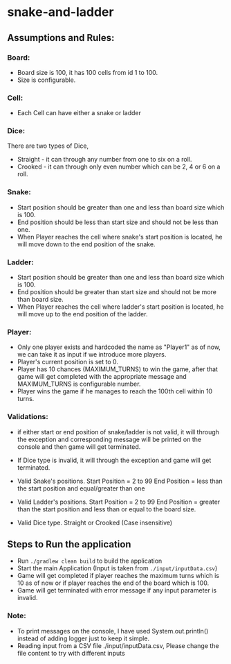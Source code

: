 # snake-and-ladder

## Assumptions and Rules:

### Board:
* Board size is 100, it has 100 cells from id 1 to 100.
* Size is configurable.

### Cell:
* Each Cell can have either a snake or ladder 

### Dice:
There are two types of Dice, 
* Straight - it can through any number from one to six on a roll.
* Crooked - it can through only even number which can be 2, 4 or 6 on a roll.

### Snake:
* Start position should be greater than one and less than board size which is 100.
* End position should be less than start size and should not be less than one.
* When Player reaches the cell where snake's start position is located, he will move down to the end position of the snake.

### Ladder:
* Start position should be greater than one and less than board size which is 100.
* End position should be greater than start size and should not be more than board size.
* When Player reaches the cell where ladder's start position is located, he will move up to the end position of the ladder.

### Player:
* Only one player exists and hardcoded the name as "Player1" as of now, we can take it as input if we introduce more players.
* Player's current position is set to 0.
* Player has 10 chances (MAXIMUM_TURNS) to win the game, after that game will get completed with the appropriate message and MAXIMUM_TURNS is configurable number.
* Player wins the game if he manages to reach the 100th cell within 10 turns.

###  Validations:
* if either start or end position of snake/ladder is not valid, it will through the exception and corresponding message will be printed on the console
and then game will get terminated.
* If Dice type is invalid, it will through the exception and game will get terminated.

* Valid Snake's positions.
  Start Position = 2 to 99
  End Position = less than the start position and equal/greater than one
* Valid Ladder's positions.
  Start Position = 2 to 99
  End Position = greater than the start position and less than or equal to the board size.
* Valid Dice type.
  Straight or Crooked (Case insensitive)
  
## Steps to Run the application
* Run `./gradlew clean build` to build the application
* Start the main Application (Input is taken from `./input/inputData.csv`)
* Game will get completed if player reaches the maximum turns which is 10 as of now or if player reaches the end of the board which is 100.
* Game will get terminated with error message if any input parameter is invalid.


### Note:
* To print messages on the console, I have used System.out.println() instead of adding logger just to keep it simple.
* Reading input from a CSV file ./input/inputData.csv, Please change the file content to try with different inputs




